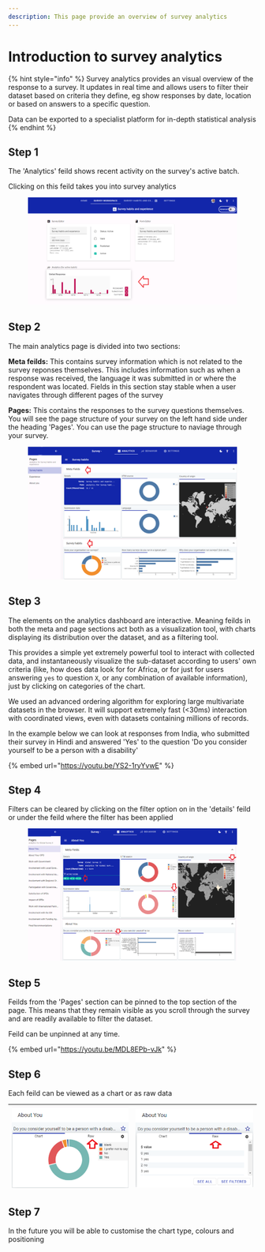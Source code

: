 ```yaml
---
description: This page provide an overview of survey analytics
---
```


# Introduction to survey analytics

{% hint style="info" %}
Survey analytics provides an visual overview of the response to a survey.  It updates in real time and allows users to filter their dataset based on criteria they define, eg show responses by date, location or based on answers to a specific question.

Data can be exported to a specialist platform for in-depth statistical analysis &#x20;
{% endhint %}

## Step 1

The 'Analytics' feild shows recent activity on the survey's active batch.

Clicking on this feild takes you into survey analytics

<figure><img src="../../../.gitbook/assets/image (6).png" alt=""><figcaption></figcaption></figure>

## Step 2

The main analytics page is divided into two sections:

**Meta feilds:**  This contains survey information which is not related to the survey reponses themselves.  This includes information such as when a response was received, the language it was submitted in or where the respondent was located.  Fields in this section stay stable when a user navigates through different pages of the survey

**Pages:**  This contains the responses to the survey questions themselves.   You will see the page structure of your survey on the left hand side under the heading 'Pages'.  You can use the page structure to naviage through your survey. &#x20;

<figure><img src="../../../.gitbook/assets/image (1).png" alt=""><figcaption></figcaption></figure>

## Step 3

The elements on the analytics dashboard are interactive.  Meaning feilds in both the meta and page sections act both as a visualization tool, with charts displaying its distribution over the dataset, and as a filtering tool.&#x20;

This provides a simple yet extremely powerful tool to interact with collected data, and instantaneously visualize the sub-dataset according to users' own criteria (like, how does data look for for Africa, or for just for users answering `yes` to question `X`, or any combination of available information), just by clicking on categories of the chart.

We used an advanced ordering algorithm for exploring large multivariate datasets in the browser. It will support extremely fast (<30ms) interaction with coordinated views, even with datasets containing millions of records.

In the example below we can look at responses from India, who submitted their survey in Hindi and answered 'Yes' to the question 'Do you consider yourself to be a person with a disability'

{% embed url="https://youtu.be/YS2-1ryYvwE" %}

## Step 4

Filters can be cleared by clicking on the filter option on in the 'details' feild or under the feild where the filter has been applied

<figure><img src="../../../.gitbook/assets/image.png" alt=""><figcaption></figcaption></figure>

## Step 5

Feilds from the 'Pages' section can be pinned to the top section of the page.  This means that they remain visible as you scroll through the survey and are readily available to filter the dataset. &#x20;

Feild can be unpinned at any time.

{% embed url="https://youtu.be/MDL8EPb-vJk" %}

## Step 6

Each feild can be viewed as a chart or as raw data

| ![](<../../../.gitbook/assets/image (4).png>) | ![](<../../../.gitbook/assets/image (7).png>) |
| --------------------------------------------- | --------------------------------------------- |

## Step 7

In the future you will be able to customise the chart type, colours and positioning&#x20;
